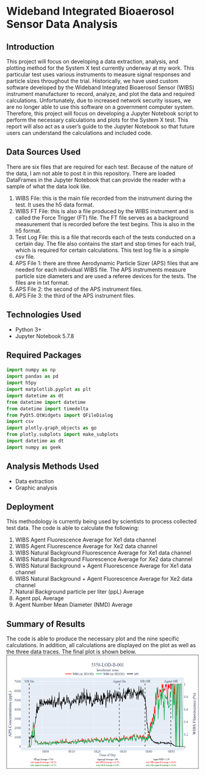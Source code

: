 # Wideband Integrated Bioaerosol Sensor Data Analysis  

## Introduction  
This project will focus on developing a data extraction, analysis, and plotting method for the System X test currently underway at my work.  This particular test uses various instruments to measure signal responses and particle sizes throughout the trial.  Historically, we have used custom software developed by the Wideband Integrated Bioaerosol Sensor (WIBS) instrument manufacturer to record, analyze, and plot the data and required calculations.  Unfortunately, due to increased network security issues, we are no longer able to use this software on a government computer system. Therefore, this project will focus on developing a Jupyter Notebook script to perform the necessary calculations and plots for the System X test.  This report will also act as a user’s guide to the Jupyter Notebook so that future users can understand the calculations and included code.  

## Data Sources Used  
There are six files that are required for each test.  Because of the nature of the data, I am not able to post it in this repository.  There are loaded DataFrames in the Jupyter Notebook that can provide the reader with a sample of what the data look like.  
1. WIBS File: this is the main file recorded from the instrument during the test.  It uses the h5 data format.  
2. WIBS FT File: this is also a file produced by the WIBS instrument and is called the Force Trigger (FT) file.  The FT file serves as a background measurement that is recorded before the test begins.  This is also in the h5 format.  
3. Test Log File: this is a file that records each of the tests conducted on a certain day.  The file also contains the start and stop times for each trail, which is required for certain calculations.  This test log file is a simple csv file.  
4. APS File 1: there are three Aerodynamic Particle Sizer (APS) files that are needed for each individual WIBS file.  The APS instruments measure particle size diameters and are used a referee devices for the tests.  The files are in txt format.  
5. APS File 2: the second of the APS instrument files.  
6. APS File 3: the third of the APS instrument files.  

## Technologies Used  
* Python 3+  
* Jupyter Notebook 5.7.8  

## Required Packages  
```Python
import numpy as np
import pandas as pd
import h5py
import matplotlib.pyplot as plt
import datetime as dt
from datetime import datetime  
from datetime import timedelta
from PyQt5.QtWidgets import QFileDialog
import csv
import plotly.graph_objects as go
from plotly.subplots import make_subplots
import datetime as dt
import numpy as geek
```  

## Analysis Methods Used  
* Data extraction  
* Graphic analysis  

## Deployment  
This methodology is currently being used by scientists to process collected test data.  The code is able to calculate the following:  
1. WIBS Agent Fluorescence Average for Xe1 data channel  
2. WIBS Agent Fluorescence Average for Xe2 data channel  
3. WIBS Natural Background Fluorescence Average for Xe1 data channel  
4. WIBS Natural Background Fluorescence Average for Xe2 data channel  
5. WIBS Natural Background + Agent Fluorescence Average for Xe1 data channel  
6. WIBS Natural Background + Agent Fluorescence Average for Xe2 data channel  
7. Natural Background particle per liter (ppL) Average  
8. Agent ppL Average  
9. Agent Number Mean Diameter (NMD) Average  

## Summary of Results  
The code is able to produce the necessary plot and the nine specific calculations.  In addition, all calculations are displayed on the plot as well as the three data traces.  The final plot is shown below.
![](plot.png)



